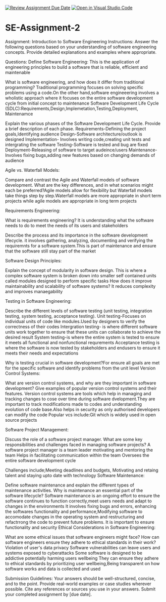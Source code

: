 [![Review Assignment Due Date](https://classroom.github.com/assets/deadline-readme-button-24ddc0f5d75046c5622901739e7c5dd533143b0c8e959d652212380cedb1ea36.svg)](https://classroom.github.com/a/-ucQIGTc)
[![Open in Visual Studio Code](https://classroom.github.com/assets/open-in-vscode-718a45dd9cf7e7f842a935f5ebbe5719a5e09af4491e668f4dbf3b35d5cca122.svg)](https://classroom.github.com/online_ide?assignment_repo_id=15260594&assignment_repo_type=AssignmentRepo)
# SE-Assignment-2
Assignment: Introduction to Software Engineering
Instructions:
Answer the following questions based on your understanding of software engineering concepts. Provide detailed explanations and examples where appropriate.

Questions:
Define Software Engineering:
This is the application of engineering principles to build a software that is reliable, efficient and maintenable

What is software engineering, and how does it differ from traditional programming? Traditional programming focuses on solving specific problems using a code.On the other hand,software engineeering involves a wholistic approach where it focuses on the entire software development cycle from initial concept to maintenance
Software Development Life Cycle (SDLC):Requirements,Design,Implemetation,Testing,Deployment, Maintenamce

Explain the various phases of the Software Development Life Cycle. Provide a brief description of each phase.
Requirements-Defining the project goals,Identifying audience
Design-Software architecture/outlook is designed
Implementation- Involves writing code,creating unit tests and intergrating the software
Testing-Software is tested and bug are fixed
Deployment-Releasing of software to target audeince/users
Maintenance- Involves fixing bugs,adding new features based on changing demands of audience

Agile vs. Waterfall Models:

Compare and contrast the Agile and Waterfall models of software development. What are the key differences, and in what scenarios might each be preferred?Agile models allow for flexibility but Waterfall models take things step by step.Waterfall models are more appropriate in short term projects while agile models are appropriate in long term projects

Requirements Engineering:

What is requirements engineering?
It is understanding what the software needs to do to meet the needs of its users and stakeholders

Describe the process and its importance in the software development lifecycle.
it involves gathering, analyzing, documenting and verifying the requiremnts for a software system.This is part of maintenance and ensure that the software still stay part of the market

Software Design Principles:

Explain the concept of modularity in software design. 
This is where a complex software system is broken down into smaller self contained units called modules designed to perform specific tasks
How does it improve maintainability and scalability of software systems? It reduces complexity and improves manaegability

Testing in Software Engineering:

Describe the different levels of software testing (unit testing, integration testing, system testing, acceptance testing). 
Unit testing-Focuses on individual units of code like modules.Used by designers to verify the correctness of their codes
Intergration testing- is where different software units work together to ensure that these units can collaborate to achieve the desired result
System testing-is where the entire system is tested to ensure it meets all functional and nonfunctional requrements
Acceptance testing is where the software is now tested by stakeholders and endusers to ensure it meets their needs and expectations

Why is testing crucial in software development?For ensure all goals are met for the specific software and identify problems from the unit level 
Version Control Systems:

What are version control systems, and why are they important in software development? Give examples of popular version control systems and their features.
Version control systems are tools which help in managing and tracking changes to cose over time during software dvelopment.They are important to track modifications made to codes and understanding evolution of code base.Also helps in security as only authorised developers can modify the code
Popular vcs include:Git which is widely used in open source projects

Software Project Management:

Discuss the role of a software project manager. What are some key responsibilities and challenges faced in managing software projects?
A software project manager is a team leader motivating and mentoring the team
Helps in facilitating communication within the team
Oversees the entire software development cycle

Challenges include;Meeting deadlines and budgets, Motivating and retaing talent and staying upto date with technology
Software Maintenance:

Define software maintenance and explain the different types of maintenance activities. Why is maintenance an essential part of the software lifecycle?
Software maintenance is an ongoing effort to ensure the software continues to function correctly,meet users needs and adapt to changes in the environments
It involves  fixing bugs and errors, enhancing the softwares functionality and performance,Modifying software to accomodate changes in the operating system and restructuring and refactrrong the code to prevent future problems.
It is important to ensure functionality and security
Ethical Considerations in Software Engineering:

What are some ethical issues that software engineers might face? How can software engineers ensure they adhere to ethical standards in their work?
Violation of user's data privacy
Software vulnerabilities can leave users and systems exposed to cyberattacks
Some software is designed to be addictive potentially harming users wellbeing
They can ensure they adhere to ethical standards by prioritizing user wellbeing,Being transparent on how software works and data is collected and used


Submission Guidelines:
Your answers should be well-structured, concise, and to the point.
Provide real-world examples or case studies wherever possible.
Cite any references or sources you use in your answers.
Submit your completed assignment by [due date].
